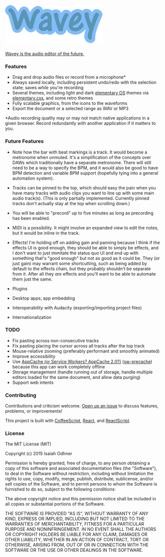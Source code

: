 
# [![Wavey](images/wavey-logotype.png)][app]

[Wavey is the audio editor of the future.][app]


### Features

* Drag and drop audio files or record from a microphone*
* Always saved locally, including persistent undo/redo with the selection state; saves *while* you're recording
* Several themes, including light and dark [elementary OS][] themes via [elementary.css][], and some retro themes
* Fully scalable graphics, from the icons to the waveforms
* Export the document or a selected range as WAV or MP3

*Audio recording quality may or may not match native applications in a given browser.
Record redundantly with another application if it matters to you.

### Future Features

* Note how the bar with beat markings is a track. It would become a metronome when unmuted.
It's a simplification of the concepts over DAWs which traditionally have a separate metronome.
There will still need to be a way to specify the BPM, and
it would also be good to have BPM detection and
variable BPM support (hopefully tying into a general automation system).

* Tracks can be pinned to the top,
which should easy the pain when you have many tracks with audio clips
you want to line up with some main audio track(s).
(This is only partially implemented. Currently pinned tracks don't actually stay at the top when scrolling down.)

* You will be able to "precord" up to five minutes as long as precording has been enabled.

* MIDI is a possibility. It might involve an expanded view to edit the notes, but it would be inline in the track.

* Effects! I'm holding off on adding gain and panning because
I think if the effects UI is good enough, they should be able to simply be effects,
and I don't want to just immitate the status quo UI and end up with something that's "good enough" but not as good as it could be.
They (or just gain) may warrant some shortcutting, such as being added by default to the effects chain,
but they probably shouldn't be separate from it.
After all they *are* effects and you'll want to be able to automate them just the same.

* Plugins

* Desktop apps; app embedding

* Interoperability with Audacity (exporting/importing project files)

* Internationalization


### TODO

* Fix pasting across non-consecutive tracks
* Fix pasting placing the cursor across all tracks after the top track
* Mouse-relative zooming (preferably performant and smoothly animated)
* Improve accessibility
* Use [AppCache (or Service Workers? AppCache 2.0?)][AppCache vs SW] ([sw-precache]) because this app can work completely offline
* Storage management (handle running out of storage, handle multiple editors loaded for the same document, and allow data purging)
* Support web intents

[AppCache vs SW]: https://medium.com/@firt/service-workers-replacing-appcache-a-sledgehammer-to-crack-a-nut-5db6f473cc9b#.v3izsi3r1
[sw-precache]: https://github.com/GoogleChrome/sw-precache


### Contributing

Contributions and criticism welcome.
[Open up an issue][new issue] to discuss features, problems, or improvements!

This project is built with [CoffeeScript][], [React][], and [ReactScript][].


### License

The MIT License (MIT)

Copyright (c) 2015 Isaiah Odhner

Permission is hereby granted, free of charge, to any person obtaining a copy
of this software and associated documentation files (the "Software"), to deal
in the Software without restriction, including without limitation the rights
to use, copy, modify, merge, publish, distribute, sublicense, and/or sell
copies of the Software, and to permit persons to whom the Software is
furnished to do so, subject to the following conditions:

The above copyright notice and this permission notice shall be included in all
copies or substantial portions of the Software.

THE SOFTWARE IS PROVIDED "AS IS", WITHOUT WARRANTY OF ANY KIND, EXPRESS OR
IMPLIED, INCLUDING BUT NOT LIMITED TO THE WARRANTIES OF MERCHANTABILITY,
FITNESS FOR A PARTICULAR PURPOSE AND NONINFRINGEMENT. IN NO EVENT SHALL THE
AUTHORS OR COPYRIGHT HOLDERS BE LIABLE FOR ANY CLAIM, DAMAGES OR OTHER
LIABILITY, WHETHER IN AN ACTION OF CONTRACT, TORT OR OTHERWISE, ARISING FROM,
OUT OF OR IN CONNECTION WITH THE SOFTWARE OR THE USE OR OTHER DEALINGS IN THE
SOFTWARE.


[app]: https://audioeditor.ml/
[elementary OS]: https://elementary.io/
[elementary.css]: https://github.com/1j01/elementary.css/
[CoffeeScript]: http://coffeescript.org/
[React]: https://facebook.github.io/react/
[ReactScript]: https://github.com/1j01/react-script
[new issue]: https://github.com/1j01/wavey/issues/new
